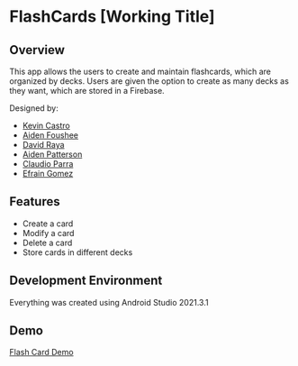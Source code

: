 # FlashCards [Working Title]

## Overview
This app allows the users to create and maintain flashcards, which are organized by decks. Users are given the option to create as many decks as they want, which are stored in a Firebase.

Designed by:
* [Kevin Castro](https://github.com/kevincastrochavez)
* [Aiden Foushee]()
* [David Raya](https://github.com/davraya)
* [Aiden Patterson](https://github.com/Aiden-Patterson)
* [Claudio Parra](https://github.com/cdp50)
* [Efrain Gomez](https://github.com/EfraOut)

## Features
* Create a card
* Modify a card
* Delete a card
* Store cards in different decks

## Development Environment
Everything was created using Android Studio 2021.3.1

## Demo
[Flash Card Demo](https://www.youtube.com/watch?v=dQw4w9WgXcQ)
